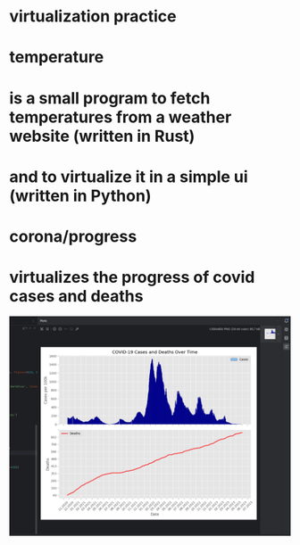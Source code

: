 # virtualization practice

# temperature
# is a small program to fetch temperatures from a weather website (written in Rust) 
# and to virtualize it in a simple ui (written in Python)

# corona/progress 
# virtualizes the progress of covid cases and deaths
<img src="https://github.com/Whuzurbuddha/virtualization/blob/main/corona/progress/corona_preview.png"/>



